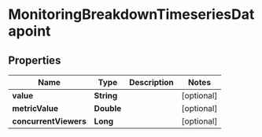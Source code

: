 

# MonitoringBreakdownTimeseriesDatapoint

## Properties

Name | Type | Description | Notes
------------ | ------------- | ------------- | -------------
**value** | **String** |  |  [optional]
**metricValue** | **Double** |  |  [optional]
**concurrentViewers** | **Long** |  |  [optional]



